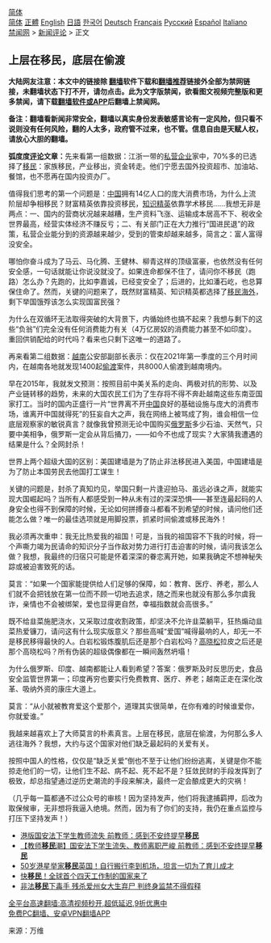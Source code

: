  <!-- 面包屑导航 --> <div class="breadcrumb"><!-- GTranslate: https://gtranslate.io/ -->  <div class="switcher notranslate">  <div class="selected">  <a href="#" onclick="return false;"> 简体</a>  </div>  <div class="option">  <a href="https://www.bannedbook.org" onclick="doGTranslate('zh-CN|zh-CN');jQuery('div.switcher div.selected a').html(jQuery(this).html());return false;" title="简体中文" class="nturl selected"> 简体</a>  <a href="https://www.bannedbook.org/zh-tw/" onclick="doGTranslate('zh-CN|zh-TW');jQuery('div.switcher div.selected a').html(jQuery(this).html());return false;" title="繁體中文" class="nturl"> 正體</a>  <a href="https://www.bannedbook.org/en/" onclick="doGTranslate('zh-CN|en');jQuery('div.switcher div.selected a').html(jQuery(this).html());return false;" title="English" class="nturl"> English</a>  <a href="https://www.bannedbook.org/ja/" onclick="doGTranslate('zh-CN|ja');jQuery('div.switcher div.selected a').html(jQuery(this).html());return false;" title="日本語" class="nturl"> 日語</a>  <a href="https://www.bannedbook.org/ko/" onclick="doGTranslate('zh-CN|ko');jQuery('div.switcher div.selected a').html(jQuery(this).html());return false;" title="한국어" class="nturl"> 한국어</a>  <a href="https://www.bannedbook.org/de/" onclick="doGTranslate('zh-CN|de');jQuery('div.switcher div.selected a').html(jQuery(this).html());return false;" title="Deutsch" class="nturl"> Deutsch</a>  <a href="https://www.bannedbook.org/fr/" onclick="doGTranslate('zh-CN|fr');jQuery('div.switcher div.selected a').html(jQuery(this).html());return false;" title="Français" class="nturl"> Français</a>  <a href="https://www.bannedbook.org/ru/" onclick="doGTranslate('zh-CN|ru');jQuery('div.switcher div.selected a').html(jQuery(this).html());return false;" title="Русский" class="nturl"> Русский</a>  <a href="https://www.bannedbook.org/es/" onclick="doGTranslate('zh-CN|es');jQuery('div.switcher div.selected a').html(jQuery(this).html());return false;" title="Español" class="nturl"> Español</a>  <a href="https://www.bannedbook.org/it/" onclick="doGTranslate('zh-CN|it');jQuery('div.switcher div.selected a').html(jQuery(this).html());return false;" title="Italiano" class="nturl"> Italiano</a>  </div>  </div>      <div class='breadcrumb-sub'><!-- Breadcrumb NavXT 6.3.0 --> <a href="https://www.bannedbook.org/" class="home">禁闻网</a> &gt; <a href="https://www.bannedbook.org/bnews/comments/" class="category">新闻评论</a> &gt; 正文</div></div><h2>上层在移民，底层在偷渡</h2> <p class="notice"><b>大陆网友注意：本文中的链接除 <a href="https://github.com/bannedbook/fanqiang" >翻墙</a>软件下载和<a href="https://github.com/killgcd/justmysocks/blob/master/README.md">翻墙推荐</a>链接外全部为禁网链接，未翻墙状态下打不开，请勿点击。此为文字版禁闻，欲看图文视频完整版和更多禁闻，请下载<a href="https://github.com/bannedbook/fanqiang">翻墙软件或APP</a>后翻墙上禁闻网。</p><p>备注：翻墙看新闻非常安全，翻墙以真实身份发表敏感言论有一定风险，但只看不说则没有任何风险，翻的人太多，政府管不过来，也不管。信息自由是天赋人权，请放心大胆的翻墙。</b></p>  <div class="entry"> <p><strong>弧度度<span class='wp_keywordlink_affiliate'><a href="https://www.bannedbook.org/bnews/comments/" title="新闻评论" target="_blank">评论</a></span>文章：</strong>先来看第一组数据：江浙一带的<a href="https://www.bannedbook.org/bnews/tag/%E7%A7%81%E8%90%A5%E4%BC%81%E4%B8%9A/" class="st_tag internal_tag" rel="tag" title="标签 私营企业 下的日志">私营企业</a>家中，70%多的已选择了<a href="https://www.bannedbook.org/bnews/tag/%e7%a7%bb%e6%b0%91/" class="st_tag internal_tag" rel="tag" title="标签 移民 下的日志">移民</a>：家族移民，产业移出，资金转走。他们宁愿去国外投资超市、加油站、餐馆，也不愿再在国内投资办厂。</p> <p>值得我们思考的第一个问题是：<span class='wp_keywordlink_affiliate'><a href="https://www.bannedbook.org/" title="中国" target="_blank">中国</a></span>拥有14亿人口的庞大消费市场，为什么上流阶层却争相移民？财富精英依靠投资移民，<a href="https://www.bannedbook.org/bnews/tag/%e7%9f%a5%e8%af%86%e7%b2%be%e8%8b%b1/" class="st_tag internal_tag" rel="tag" title="标签 知识精英 下的日志">知识精英</a>依靠学术移民……我想无非是两点：一、国内的营商状况越来越糟，生产资料飞涨、运输成本居高不下、税收全世界最高，经营实体经济不赚反亏；二、有关部门正在大力推行“国进民退”的政策，私营企业能分到的资源越来越少，受到的管束却越来越多，简言之：富人富得没安全。</p> <p>哪怕你奋斗成为了马云、马化腾、王健林、柳青这样的顶级富豪，也依然没有任何安全感，一句话就能让你说没就没了。如果连命都保不住了，请问你不移民（跑路）怎么办？先跑的，比如李嘉诚，已经变安全了；后进的，比如潘石屹，也总算保住命了。然而，关键的问题来了，既然财富精英、知识精英都选择了<a href="https://www.bannedbook.org/bnews/tag/%e7%a7%bb%e6%b0%91%e6%b5%b7%e5%a4%96/" class="st_tag internal_tag" rel="tag" title="标签 移民海外 下的日志">移民海外</a>，剩下举国饿殍该怎么实现国富民强？</p> <p>为什么在双循环无法取得突破的大背景下，内循始终也搞不起来？我想与剩下的这些“负翁”们完全没有任何消费能力有关（4万亿房奴的消费能力甚至不如印度）。重回供销配给的时代吗？看来也只剩下这唯一的道路了。</p>  <p>再来看第二组数据：<a href="https://www.bannedbook.org/bnews/tag/%e8%b6%8a%e5%8d%97/" class="st_tag internal_tag" rel="tag" title="标签 越南 下的日志">越南</a>公安部副部长表示：仅在2021年第一季度的三个月时间内，在越南各地就发现1400起<a href="https://www.bannedbook.org/bnews/tag/%e5%81%b7%e6%b8%a1/" class="st_tag internal_tag" rel="tag" title="标签 偷渡 下的日志">偷渡</a>案件，共8000人偷渡到越南境内。</p> <p>早在2015年，我就发文预测：按照目前中美关系的走向、两极对抗的形势、以及产业链转移的趋势，未来的大国农民工们为了生存将不得不奔赴越南这些东南亚国家打工。当时的国内正盛行一片“世界离不开<a href="https://www.bannedbook.org/bnews/tag/%E4%B8%AD%E5%9B%BD/" class="st_tag internal_tag" rel="tag" title="标签 中国 下的日志">中国</a>良好的基础设施与庞大的消费市场，谁离开中国就得死”的狂妄自大之声，我在网络上被骂成了狗，谁会相信一位底层观察家的敏锐真言？就像我曾预测无论中国购买<a href="https://www.bannedbook.org/bnews/tag/%e4%bf%84%e7%bd%97%e6%96%af/" class="st_tag internal_tag" rel="tag" title="标签 俄罗斯 下的日志">俄罗斯</a>多少石油、天然气，只要中美相争，俄罗斯一定会从背后捅刀，——如今不也成了现实？大家猜我遭遇的结果是什么？全网封杀！</p> <p>世界上两个超级大国的区别：美国建墙是为了防止非法移民进入美国，中国建墙是为了防止本国劳民去他国打工谋生！</p> <p>关键的问题是，封杀了真知灼见，举国只剩一片逢迎拍马、虽远必诛之声，就能实现大国崛起吗？当所有人都感受到一种从未有过的深深恐惧——甚至连最起码的人身安全也得不到保障的时候，无论如何拼搏奋斗都看不到希望的时候，请问他们还能怎么做？唯一的最佳选项就是用脚投票，抓紧时间偷渡或移民海外！</p>  <p>我必须再次重申：我无比热爱我的祖国！可是，当我的祖国容不下我的时候，将一个声嘶力竭为民请命的知识分子当作敌对势力进行打击迫害的时候，请问我该怎么做？我想，我最终的归宿只可能是怀着深深的眷恋离开她，如果我确定不想神秘失踪或被迫害致死的话。</p> <p>莫言：“如果一个国家能提供给人们足够的保障，如：教育、医疗、养老，那么人们就不会把钱放在第一位而不顾一切地去追求，随之而来也就没有那么多尔虞我诈，亲情也不会被绑架，爱也显得更自然，幸福指数就会高很多。”</p> <p>既不给韭菜施肥浇水，又采取过度收割政策，却坚决不允许韭菜躺平，狂热煽动韭菜热爱镰刀，请问这有什么现实版意义？那些高喊“爱国”喊得最响的人，却无一不是移民移得最快的人。白岩松锻炼腹肌后还是那个白岩松吗？<a href="https://www.bannedbook.org/bnews/tag/%e9%ab%98%e6%99%93%e6%9d%be/" class="st_tag internal_tag" rel="tag" title="标签 高晓松 下的日志">高晓松</a>拉皮之后还是那个高晓松吗？所有伪装的超级偶像都在一瞬间轰然坍塌！</p> <p>为什么俄罗斯、印度、越南都能让人看到希望？答案：俄罗斯及时反思历史，食品安全监管世界第一；印度再穷也要实行免费教育、医疗、养老；越南正走在深化改革、吸纳外资的康庄大道上。</p>  <p>莫言：“从小就被教育爱这个爱那个，道理其实很简单，在你有难的时候谁爱你，你就爱谁。”</p> <p>我越来越喜欢上了大师莫言的朴素真言。上层在移民，底层在偷渡，为何那么多人逃往海外？我想，大约与这个国家对他们缺乏最起码的关爱有关。</p> <p>按照中国人的性格，仅仅是“缺乏关爱”倒也不至于让他们纷纷逃离，关键是你不能掠走他们的一切，让他们生不起、病不起、死不起不是？狂敛民财的手段发挥到了极致，却总指望通过逆历史潮流的手段来解决，最终一定会酿成更大的灾祸！</p> <p>（几乎每一篇都通不过公众号的审核！因为坚持发声，他们将我逮捕羁押，后改为取保候审，无非想将我逼入绝境。然而，因为有了你们的支持，我仍在重点监控与打压下坚持发声！）</p>  <ul class='op-related-articles' title='相关阅读'> <li><a href='https://www.bannedbook.org/bnews/headline/20210902/1617281.html' target='_blank'>港版国安法下学生教师流失 前教师：感到不安终提早<b>移民</b></a></li> <li><a href='https://www.bannedbook.org/bnews/headline/20210901/1617150.html' target='_blank'>【教师<b>移民</b>潮】国安法下学生流失、教师离职严峻 前教师：感到不安终提早<b>移民</b></a></li> <li><a href='https://www.bannedbook.org/bnews/yule/20210901/1616902.html' target='_blank'>50岁港星举家<b>移民</b>英国！自行搬行李到机场，坦言一切为了育儿成才</a></li> <li><a href='https://www.bannedbook.org/bnews/worldnews/20210901/1616874.html' target='_blank'>快<b>移民</b>！全球首个四天工作制的国家来了</a></li> <li><a href='https://www.bannedbook.org/bnews/cnnews/20210901/1616738.html' target='_blank'>非法<b>移民</b>下毒手 残杀爱州女大生弃尸 判终身监禁不得假释</a></li> </ul> <p class="texttj"> <a href="https://github.com/bannedbook/fanqiang/wiki/V2ray%E6%9C%BA%E5%9C%BA" target="_blank">全平台高速翻墙:高清视频秒开,超低延迟,9折优惠中</a><br/> <a href="https://github.com/bannedbook/fanqiang/wiki/%E7%A6%81%E9%97%BB%E7%BD%91%E5%AE%89%E5%8D%93%E7%BF%BB%E5%A2%99%E6%96%B0%E9%97%BBAPP" target="_blank">免费PC翻墙、安卓VPN翻墙APP</a></p><p> 来源：万维 </p><a name='sharetosocial'></a>  <div style="margin-bottom:5px;padding-bottom:5px;clear:both"> <div id="archive-pix-1" class="banner-ads"> <!-- AuctionX Display platform tag START --> <div id="26318x728x90x621x_ADSLOT2" clicktrack="%%CLICK_URL_ESC%%"></div> <!-- AuctionX Display platform tag END --> </div> <div id="archive-pix-2" class="banner-ads"> <!-- AuctionX Display platform tag START --> <div id="26315x300x250x621x_ADSLOT2" clicktrack="%%CLICK_URL_ESC%%"></div> <!-- AuctionX Display platform tag END --> </div> </div>  <div id="archive-pix-1" class="banner-ads"> <!-- AuctionX Display platform tag START --> <div id="26318x728x90x621x_ADSLOT3" clicktrack="%%CLICK_URL_ESC%%"></div> <!-- AuctionX Display platform tag END --> </div> </div><!--END ENTRY--> 